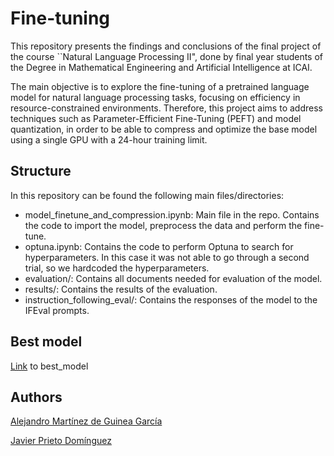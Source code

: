 # Fine-tuning
This repository presents the findings and conclusions of the final project of the course ``Natural Language Processing II", done by final year students of the Degree in Mathematical Engineering and Artificial Intelligence at ICAI. 

The main objective is to explore the fine-tuning of a pretrained language model for natural language processing tasks, focusing on efficiency in resource-constrained environments. Therefore, this project aims to address techniques such as Parameter-Efficient Fine-Tuning (PEFT) and model quantization, in order to be able to compress and optimize the base model using a single GPU with a 24-hour training limit. 

## Structure
In this repository can be found the following main files/directories:
- model_finetune_and_compression.ipynb: Main file in the repo. Contains the code to import the model, preprocess the data and perform the fine-tune.
- optuna.ipynb: Contains the code to perform Optuna to search for hyperparameters. In this case it was not able to go through a second trial, so we hardcoded the hyperparameters.
- evaluation/: Contains all documents needed for evaluation of the model.
- results/: Contains the results of the evaluation.
- instruction_following_eval/: Contains the responses of the model to the IFEval prompts.

## Best model
[Link](https://upcomillas-my.sharepoint.com/:f:/r/personal/202113492_alu_comillas_edu/Documents/Fine-tuning_NLP_II?csf=1&web=1&e=PNdWPj) to best_model

## Authors
[Alejandro Martínez de Guinea García](https://github.com/xAlexMGGx)

[Javier Prieto Domínguez](https://github.com/javiprietod)
